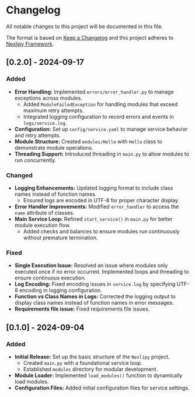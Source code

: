 # Changelog
All notable changes to this project will be documented in this file.

The format is based on [Keep a Changelog](http://keepachangelog.com/)
and this project adheres to [Nexlipy Framework](https://github.com/theposeidonas/nexlipy).

## [0.2.0] - 2024-09-17

### Added

-   **Error Handling:** Implemented `errors/error_handler.py` to manage exceptions across modules.
    -   Added `ModuleFailedException` for handling modules that exceed maximum retry attempts.
    -   Integrated logging configuration to record errors and events in `logs/service.log`.
-   **Configuration:** Set up `config/service.yaml` to manage service behavior and retry attempts.
-   **Module Structure:** Created `modules/Hello` with `Hello` class to demonstrate module operations.
-   **Threading Support:** Introduced threading in `main.py` to allow modules to run concurrently.

### Changed

-   **Logging Enhancements:** Updated logging format to include class names instead of function names.
    -   Ensured logs are encoded in UTF-8 for proper character display.
-   **Error Handler Improvements:** Modified `error_handler` to access the `name` attribute of classes.
-   **Main Service Loop:** Refined `start_service()` in `main.py` for better module execution flow.
    -   Added checks and balances to ensure modules run continuously without premature termination.

### Fixed

-   **Single Execution Issue:** Resolved an issue where modules only executed once if no error occurred. Implemented loops and threading to ensure continuous execution.
-   **Log Encoding:** Fixed encoding issues in `service.log` by specifying UTF-8 encoding in logging configuration.
-   **Function vs Class Names in Logs:** Corrected the logging output to display class names instead of function names in error messages.
-   **Requirements file issue:** Fixed requirements file issues.

## [0.1.0] - 2024-09-04

### Added

-   **Initial Release:** Set up the basic structure of the `Nexlipy` project.
    -   Created `main.py` with a foundational service loop.
    -   Established `modules` directory for modular development.
-   **Module Loader:** Implemented `load_modules()` function to dynamically load modules.
-   **Configuration Files:** Added initial configuration files for service settings.